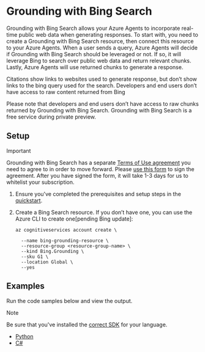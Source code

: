 # Grounding with Bing Search 

Grounding with Bing Search allows your Azure Agents to incorporate real-time public web data when generating responses. To start with, you need to create a Grounding with Bing Search resource, then connect this resource to your Azure Agents. When a user sends a query, Azure Agents will decide if Grounding with Bing Search should be leveraged or not. If so, it will leverage Bing to search over public web data and return relevant chunks. Lastly, Azure Agents will use returned chunks to generate a response.  

Citations show links to websites used to generate response, but don’t show links to the bing query used for the search. Developers and end users don’t have access to raw content returned from Bing 

Please note that developers and end users don’t have access to raw chunks returned by Grounding with Bing Search. Grounding with Bing Search is a free service during private preview. 	 

## Setup  

> [!IMPORTANT]
> Grounding with Bing Search has a separate [Terms of Use agreement](https://www.microsoft.com/en-us/bing/apis/grounding-legal-preview) you need to agree to in order to move forward. Please [use this form](https://forms.office.com/r/2j3Sgu8S9K) to sign the agreement. After you have signed the form, it will take 1-3 days for us to whitelist your subscription.

1. Ensure you've completed the prerequisites and setup steps in the [quickstart](../../quickstart.md).

1. Create a Bing Search resource. If you don’t have one, you can use the Azure CLI to create one[pending Bing update]: 
    
    ```console
    az cognitiveservices account create \ 
    
      --name bing-grounding-resource \ 
      --resource-group <resource-group-name> \ 
      --kind Bing.Grounding \ 
      --sku G1 \ 
      --location Global \ 
      --yes 
    ```

## Examples

Run the code samples below and view the output. 

>[!NOTE]
> Be sure that you've installed the [correct SDK](../../quickstart.md#install-the-sdk-package) for your language.

* [Python](./python-sample.py)
* [C#](./csharp-sample.cs)

